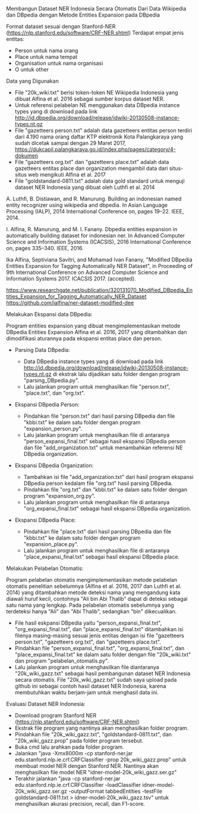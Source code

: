 Membangun Dataset NER Indonesia Secara Otomatis Dari Data Wikipedia dan DBpedia dengan Metode Entities Expansion pada DBpedia

Format dataset sesuai dengan Stanford-NER (https://nlp.stanford.edu/software/CRF-NER.shtml) 
Terdapat empat jenis entitas:
  - Person untuk nama orang
  - Place untuk nama tempat
  - Organisation untuk nama organisasi
  - O untuk other

Data yang Digunakan

- File "20k_wiki.txt" berisi token-token NE Wikipedia Indonesia yang dibuat Alfina et al. 2016 sebagai sumber korpus dataset NER.
- Untuk referensi pelabelan NE menggunakan data DBpedia instance types yang di download pada link http://id.dbpedia.org/download/release/idwiki-20130508-instance-types.nt.gz
- File "gazetteers person.txt" adalah data gazetteers entitas person terdiri dari 4.190 nama orang daftar KTP elektronik Kota Palangkaraya yang sudah dicetak sampai dengan 29 Maret 2017, https://dukcapil.palangkaraya.go.id/index.php/pages/category/4-dokumen
- File "gazetteers org.txt" dan "gazetteers place.txt" adalah data gazetteers entitas place dan organization mengambil data dari situs-situs web mengikuti Alfina et al. 2017
- File "goldstandard-0811.txt" adalah data gold standard untuk menguji dataset NER Indonesia yang dibuat oleh Luthfi et al. 2014

A. Luthfi, B. Distiawan, and R. Manurung. Building an indonesian named entity recognizer using wikipedia and dbpedia. In Asian Language Processing (IALP), 2014 International Conference on, pages 19–22. IEEE, 2014.

I. Alfina, R. Manurung, and M. I. Fanany.  Dbpedia entities expansion in automatically building dataset for indonesian ner. In Advanced Computer Science and Information Systems (ICACSIS), 2016 International Conference on, pages 335–340. IEEE, 2016.

Ika Alfina, Septiviana Savitri, and Mohamad Ivan Fanany, "Modified DBpedia Entities Expansion for Tagging Automatically NER Dataset", in Proceeding of 9th International Conference on Advanced Computer Science and Information Systems 2017. ICACSIS 2017. (accepted).

https://www.researchgate.net/publication/320131070_Modified_DBpedia_Entities_Expansion_for_Tagging_Automatically_NER_Dataset 
https://github.com/ialfina/ner-dataset-modified-dee

Melakukan Ekspansi data DBpedia:

Program entities expansion yang dibuat mengimplementasikan metode DBpedia Entities Expansion Alfina et al. 2016, 2017 yang ditambahkan dan dimodifikasi aturannya pada ekspansi entitas place dan person.

- Parsing Data DBpedia:
  - Data DBpedia instance types yang di download pada link http://id.dbpedia.org/download/release/idwiki-20130508-instance-types.nt.gz di ekstrak lalu dijadikan satu folder dengan program "parsing_DBpedia.py". 
  - Lalu jalankan program untuk menghasilkan file "person.txt", "place.txt", dan "org.txt".

- Ekspansi DBpedia Person:
  - Pindahkan file "person.txt" dari hasil parsing DBpedia dan file "kbbi.txt" ke dalam satu folder dengan program "expansion_person.py". 
  - Lalu jalankan program untuk menghasilkan file di antaranya "person_expansi_final.txt" sebagai hasil ekspansi DBpedia person dan file "add_organization.txt" untuk menambahkan referensi NE DBpedia organization.
  
- Ekspansi DBpedia Organization:
  - Tambahkan isi file "add_organization.txt" dari hasil program ekspansi DBpedia person kedalam file "org.txt" hasil parsing DBpedia. 
  - Pindahkan file "org.txt" dan "kbbi.txt" ke dalam satu folder dengan program "expansion_org.py". 
  - Lalu jalankan program untuk menghasilkan file di antaranya "org_expansi_final.txt" sebagai hasil ekspansi DBpedia organization.

- Ekspansi DBpedia Place:
  - Pindahkan file "place.txt" dari hasil parsing DBpedia dan file "kbbi.txt" ke dalam satu folder dengan program "expansion_place.py". 
  - Lalu jalankan program untuk menghasilkan file di antaranya "place_expansi_final.txt" sebagai hasil ekspansi DBpedia place.

Melakukan Pelabelan Otomatis:

Program pelabelan otomatis mengimplementasikan metode pelabelan otomatis penelitian sebelumnya (Alfina et al. 2016, 2017 dan Luthfi et al. 2014) yang ditambahkan metode deteksi nama yang mengandung kata diawali huruf kecil, contohnya "Ali bin Abi Thalib" dapat di deteksi sebagai satu nama yang lengkap. Pada pelabelan otomatis sebelumnya yang terdeteksi hanya "Ali" dan "Abi Thalib", sedangkan "bin" dikecualikan.

- File hasil eskpansi DBpedia yaitu "person_expansi_final.txt", "org_expansi_final.txt", dan "place_expansi_final.txt" ditambahkan isi filenya masing-masing sesuai jenis entitas dengan isi file "gazetteers person.txt", "gazetteers org.txt", dan "gazetteers place.txt".
- Pindahkan file "person_expansi_final.txt", "org_expansi_final.txt", dan "place_expansi_final.txt" ke dalam satu folder dengan file "20k_wiki.txt" dan program "pelabelan_otomatis.py".
- Lalu jalankan program untuk menghasilkan file diantaranya "20k_wiki_gazz.txt" sebagai hasil pembangunan dataset NER Indonesia secara otomatis. File "20k_wiki_gazz.txt" sudah saya upload pada github ini sebagai contoh hasil dataset NER Indonesia, karena membutuhkan waktu berjam-jam untuk menghasil data ini.

Evaluasi Dataset NER Indonesia:

- Download program Stanford NER (https://nlp.stanford.edu/software/CRF-NER.shtml)
- Ekstrak file program yang nantinya akan menghasilkan folder program.
- Pindahkan file "20k_wiki_gazz.txt", "goldstandard-0811.txt", dan "20k_wiki_gazz.prop" pada folder program tersebut.
- Buka cmd lalu arahkan pada folder program.
- Jalankan "java -Xmx8000m -cp stanford-ner.jar edu.stanford.nlp.ie.crf.CRFClassifier -prop 20k_wiki_gazz.prop" untuk membuat model NER dengan Stanford NER. Nantinya akan menghasilkan file model NER "idner-model-20k_wiki_gazz.ser.gz"
- Terakhir jalankan "java -cp stanford-ner.jar edu.stanford.nlp.ie.crf.CRFClassifier -loadClassifier idner-model-20k_wiki_gazz.ser.gz -outputFormat tabbedEntities -testFile goldstandard-0811.txt > idner-model-20k_wiki_gazz.tsv" untuk menghasilkan akurasi precision, recall, dan F1-score.

